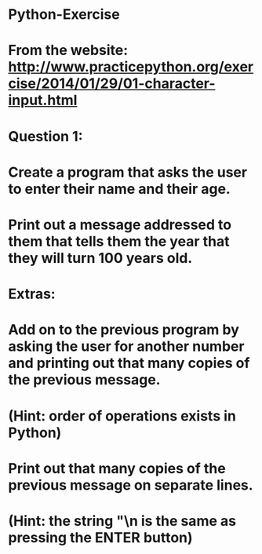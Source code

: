 # Python-Exercise
# From the website: http://www.practicepython.org/exercise/2014/01/29/01-character-input.html

# Question 1:
# Create a program that asks the user to enter their name and their age. 
# Print out a message addressed to them that tells them the year that they will turn 100 years old.

# Extras:

# Add on to the previous program by asking the user for another number and printing out that many copies of the previous message. 
# (Hint: order of operations exists in Python)
# Print out that many copies of the previous message on separate lines. 
# (Hint: the string "\n is the same as pressing the ENTER button)

